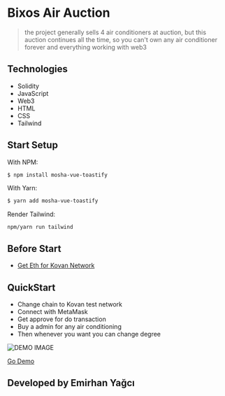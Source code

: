 # Bixos Air Auction

> the project generally sells 4 air conditioners at auction, but this auction continues all the time, so you can't own any air conditioner forever and everything working with web3



## Technologies

- Solidity
- JavaScript
- Web3
- HTML
- CSS
- Tailwind
## Start Setup
With NPM:

```bash
$ npm install mosha-vue-toastify
```

With Yarn:

```bash
$ yarn add mosha-vue-toastify
```
Render Tailwind:

```
npm/yarn run tailwind
```
## Before Start

- [Get Eth for Kovan Network](https://faucets.chain.link)

## QuickStart

- Change chain to Kovan test network
- Connect with MetaMask
- Get approve for do transaction 
- Buy a admin for any air conditioning
- Then whenever you want you can change degree

![DEMO IMAGE](https://github.com/emirhan-yagci/BuyAirWithWeb3/blob/main/images/main.png)



[Go Demo](https://airdemoemirhan.netlify.app)


## Developed by Emirhan Yağcı
